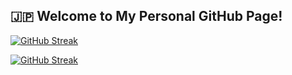 
## **🇯🇵 Welcome to My Personal GitHub Page!**


[![GitHub Streak](https://github-readme-streak-stats.herokuapp.com/?user=BnbN62&theme=dark)](https://git.io/streak-stats)


[![GitHub Streak](https://github-readme-streak-stats.herokuapp.com/?user=BnbN62&background=000000&border=1E90FF&stroke=1E90FF&ring=00AAFF&fire=00AAFF&currStreakLabel=FFFFFF&sideLabels=FFFFFF&dates=FFFFFF&currStreakNum=FFFFFF)](https://git.io/streak-stats)





